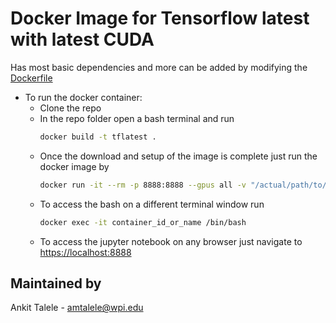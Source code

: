 # Docker Image for Tensorflow latest with latest CUDA 
Has most basic dependencies and more can be added by modifying the [Dockerfile](Dockerfile)

- To run the docker container:
	- Clone the repo
  - In the repo folder open a bash terminal and run
    ```bash
    docker build -t tflatest .
    ```
  - Once the download and setup of the image is complete just run the docker image by
    ```bash
    docker run -it --rm -p 8888:8888 --gpus all -v "/actual/path/to/data":/data --name name_of_the_container -e DISPLAY=$DISPLAY -v /tmp/.X11-unix:/tmp/.X11-unix tflatest
    ```
  - To access the bash on a different terminal window run
    ```bash
    docker exec -it container_id_or_name /bin/bash
    ```
  - To access the jupyter notebook on any browser just navigate to
    [https://localhost:8888](https://localhost:8888)
    

## Maintained by
Ankit Talele - amtalele@wpi.edu
